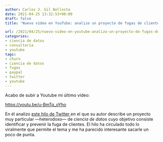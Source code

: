 ```yaml
---
author: Carlos J. Gil Bellosta
date: 2021-04-25 13:32:53+00:00
draft: false
title: 'Nuevo vídeo en YouTube: analizo un proyecto de fugas de clientes en Paypal'

url: /2021/04/25/nuevo-video-en-youtube-analizo-un-proyecto-de-fugas-de-clientes-en-paypal/
categories:
- ciencia de datos
- consultoría
- youtube
tags:
- churn
- ciencia de datos
- fugas
- paypal
- twitter
- youtube
---
```





Acabo de subir a Youtube mi último vídeo:








https://youtu.be/u-BmTq_oYho








En él analizo [este hilo de Twitter ](https://twitter.com/matthlerner/status/1376814186173509632) en el que su autor describe un proyecto muy particular —heterodoxo— de _ciencia de datos_ cuyo objetivo consiste identificar y prevenir la fuga de clientes. El hilo ha circulado todo lo viralmente que permite el tema y me ha parecido interesante sacarle un poco de punta.



